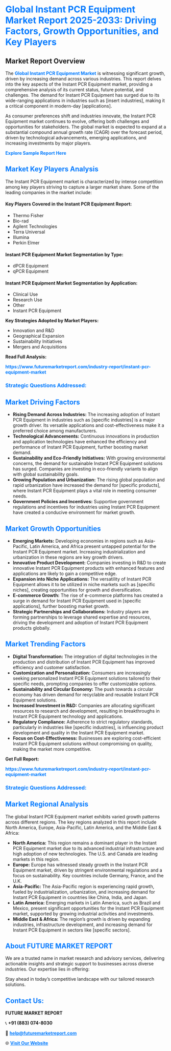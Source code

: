 <h1 style="color: #007BFF;">Global Instant PCR Equipment Market Report 2025-2033: Driving Factors, Growth Opportunities, and Key Players</h1>

<section id="overview">
<h2>Market Report Overview</h2>
<p>The <a href="https://www.futuremarketreport.com/industry-report/instant-pcr-equipment-market" style="color: #007BFF; text-decoration: none;"><strong>Global Instant PCR Equipment Market</strong></a> is witnessing significant growth, driven by increasing demand across various industries. This report delves into the key aspects of the Instant PCR Equipment market, providing a comprehensive analysis of its current status, future potential, and challenges. The demand for Instant PCR Equipment has surged due to its wide-ranging applications in industries such as [insert industries], making it a critical component in modern-day [applications].</p>
<p>As consumer preferences shift and industries innovate, the Instant PCR Equipment market continues to evolve, offering both challenges and opportunities for stakeholders. The global market is expected to expand at a substantial compound annual growth rate (CAGR) over the forecast period, driven by technological advancements, emerging applications, and increasing investments by major players.</p>
</section>

<section id="overview">
<p><a href="https://www.futuremarketreport.com/request-sample/reportId=123370" style="color: #007BFF; text-decoration: none;"><strong>Explore Sample Report Here</strong></a></p>
</section>

<section id="key-players">
<h2 style="color: #007BFF;">Market Key Players Analysis</h2>
<p>The Instant PCR Equipment market is characterized by intense competition among key players striving to capture a larger market share. Some of the leading companies in the market include:</p>
<h4>Key Players Covered in the Instant PCR Equipment Report:</h4>
<ul><li>Thermo Fisher</li><li>Bio-rad</li><li>Agilent Technologies</li><li>Terra Universal</li><li>Illumina</li><li>Perkin Elmer</li></ul>
<h4>Instant PCR Equipment Market Segmentation by Type:</h4>
<ul><li>dPCR Equipment</li><li>qPCR Equipment</li></ul>

<h4>Instant PCR Equipment Market Segmentation by Application:</h4>
<ul><li>Clinical Use</li><li>Research Use</li><li>Other</li><li>Instant PCR Equipment</li></ul>
<p><strong>Key Strategies Adopted by Market Players:</strong></p>
<ul>
<li>Innovation and R&D</li>
<li>Geographical Expansion</li>
<li>Sustainability Initiatives</li>
<li>Mergers and Acquisitions</li>
</ul>
</section>

<section>
<p><strong>Read Full Analysis: </strong></p><a href="https://www.futuremarketreport.com/industry-report/instant-pcr-equipment-market" style="color: #007BFF; text-decoration: none;"><strong>https://www.futuremarketreport.com/industry-report/instant-pcr-equipment-market</strong></a>
<h3 style="color: #007BFF;">Strategic Questions Addressed:</h3>
</section>

<section id="driving-factors">
<h2 style="color: #007BFF;">Market Driving Factors</h2>
<ul>
<li><strong>Rising Demand Across Industries:</strong> The increasing adoption of Instant PCR Equipment in industries such as [specific industries] is a major growth driver. Its versatile applications and cost-effectiveness make it a preferred choice among manufacturers.</li>
<li><strong>Technological Advancements:</strong> Continuous innovations in production and application technologies have enhanced the efficiency and performance of Instant PCR Equipment, further boosting market demand.</li>
<li><strong>Sustainability and Eco-Friendly Initiatives:</strong> With growing environmental concerns, the demand for sustainable Instant PCR Equipment solutions has surged. Companies are investing in eco-friendly variants to align with global sustainability goals.</li>
<li><strong>Growing Population and Urbanization:</strong> The rising global population and rapid urbanization have increased the demand for [specific products], where Instant PCR Equipment plays a vital role in meeting consumer needs.</li>
<li><strong>Government Policies and Incentives:</strong> Supportive government regulations and incentives for industries using Instant PCR Equipment have created a conducive environment for market growth.</li>
</ul>
</section>

<section id="growth-opportunities">
<h2 style="color: #007BFF;">Market Growth Opportunities</h2>
<ul>
<li><strong>Emerging Markets:</strong> Developing economies in regions such as Asia-Pacific, Latin America, and Africa present untapped potential for the Instant PCR Equipment market. Increasing industrialization and urbanization in these regions are key growth drivers.</li>
<li><strong>Innovative Product Development:</strong> Companies investing in R&D to create innovative Instant PCR Equipment products with enhanced features and applications are likely to gain a competitive edge.</li>
<li><strong>Expansion into Niche Applications:</strong> The versatility of Instant PCR Equipment allows it to be utilized in niche markets such as [specific niches], creating opportunities for growth and diversification.</li>
<li><strong>E-commerce Growth:</strong> The rise of e-commerce platforms has created a surge in demand for Instant PCR Equipment used in [specific applications], further boosting market growth.</li>
<li><strong>Strategic Partnerships and Collaborations:</strong> Industry players are forming partnerships to leverage shared expertise and resources, driving the development and adoption of Instant PCR Equipment products globally.</li>
</ul>
</section>

<section id="trending-factors">
<h2 style="color: #007BFF;">Market Trending Factors</h2>
<ul>
<li><strong>Digital Transformation:</strong> The integration of digital technologies in the production and distribution of Instant PCR Equipment has improved efficiency and customer satisfaction.</li>
<li><strong>Customization and Personalization:</strong> Consumers are increasingly seeking personalized Instant PCR Equipment solutions tailored to their specific needs, prompting companies to offer customizable options.</li>
<li><strong>Sustainability and Circular Economy:</strong> The push towards a circular economy has driven demand for recyclable and reusable Instant PCR Equipment solutions.</li>
<li><strong>Increased Investment in R&D:</strong> Companies are allocating significant resources to research and development, resulting in breakthroughs in Instant PCR Equipment technology and applications.</li>
<li><strong>Regulatory Compliance:</strong> Adherence to strict regulatory standards, particularly in industries like [specific industries], is influencing product development and quality in the Instant PCR Equipment market.</li>
<li><strong>Focus on Cost-Effectiveness:</strong> Businesses are exploring cost-efficient Instant PCR Equipment solutions without compromising on quality, making the market more competitive.</li>
</ul>
</section>

<section>
<p><strong>Get Full Report: </strong></p><a href="https://www.futuremarketreport.com/industry-report/instant-pcr-equipment-market" style="color: #007BFF; text-decoration: none;"><strong>https://www.futuremarketreport.com/industry-report/instant-pcr-equipment-market</strong></a>
<h3 style="color: #007BFF;">Strategic Questions Addressed:</h3>
</section>


<section id="regional-analysis">
<h2 style="color: #007BFF;">Market Regional Analysis</h2>
<p>The global Instant PCR Equipment market exhibits varied growth patterns across different regions. The key regions analyzed in this report include North America, Europe, Asia-Pacific, Latin America, and the Middle East & Africa:</p>
<ul>
<li><strong>North America:</strong> This region remains a dominant player in the Instant PCR Equipment market due to its advanced industrial infrastructure and high adoption of new technologies. The U.S. and Canada are leading markets in this region.</li>
<li><strong>Europe:</strong> Europe has witnessed steady growth in the Instant PCR Equipment market, driven by stringent environmental regulations and a focus on sustainability. Key countries include Germany, France, and the U.K.</li>
<li><strong>Asia-Pacific:</strong> The Asia-Pacific region is experiencing rapid growth, fueled by industrialization, urbanization, and increasing demand for Instant PCR Equipment in countries like China, India, and Japan.</li>
<li><strong>Latin America:</strong> Emerging markets in Latin America, such as Brazil and Mexico, present significant opportunities for the Instant PCR Equipment market, supported by growing industrial activities and investments.</li>
<li><strong>Middle East & Africa:</strong> The region’s growth is driven by expanding industries, infrastructure development, and increasing demand for Instant PCR Equipment in sectors like [specific sectors].</li>
</ul>
</section>

<footer>
<h2 style="color: #007BFF;">About FUTURE MARKET REPORT</h2>
<p>We are a trusted name in market research and advisory services, delivering actionable insights and strategic support to businesses across diverse industries. Our expertise lies in offering:</p>

<p>Stay ahead in today’s competitive landscape with our tailored research solutions.</p>

<h2 style="color: #007BFF;">Contact Us:</h2>
<p><strong>FUTURE MARKET REPORT</strong></p>
<p>📞 <strong>+91 (883) 074-8030</strong></p>
<p>📧 <strong><a href="mailto:help@futuremarketreport.com" style="color: #007BFF;">help@futuremarketreport.com</a></strong></p>
<p>🌐 <strong><a href="https://www.futuremarketreport.com/" style="color: #007BFF;">Visit Our Website</a></strong></p>
</footer>